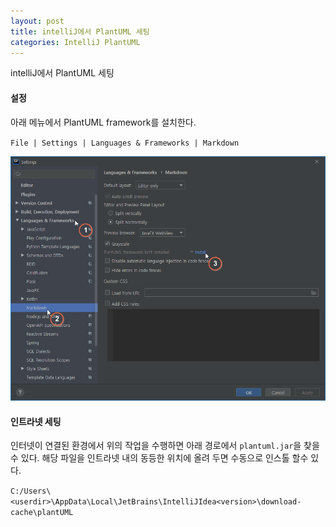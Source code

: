 ```yaml
---
layout: post
title: intelliJ에서 PlantUML 세팅
categories: IntelliJ PlantUML
---
```


intelliJ에서 PlantUML 세팅

#### 설정

아래 메뉴에서 PlantUML framework를 설치한다.

`File | Settings | Languages & Frameworks | Markdown`

![](/img/_single_pic/2020-10-14-intellij_plantUML.png)

#### 인트라넷 세팅
 인터넷이 연결된 환경에서 위의 작업을 수행하면 아래 경로에서 `plantuml.jar`을 찾을수 있다.
해당 파일을 인트라넷 내의 동등한 위치에 올려 두면 수동으로 인스톨 할수 있다.

`C:/Users\<userdir>\AppData\Local\JetBrains\IntelliJIdea<version>\download-cache\plantUML`